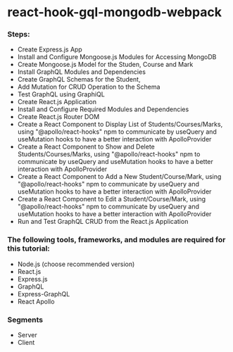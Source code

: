 # react-hook-gql-mongodb-webpack

### Steps:

- Create Express.js App
- Install and Configure Mongoose.js Modules for Accessing MongoDB
- Create Mongoose.js Model for the Studen, Course and Mark
- Install GraphQL Modules and Dependencies
- Create GraphQL Schemas for the Student, 
- Add Mutation for CRUD Operation to the Schema
- Test GraphQL using GraphiQL
- Create React.js Application
- Install and Configure Required Modules and Dependencies
- Create React.js Router DOM
- Create a React Component to Display List of Students/Courses/Marks, using "@apollo/react-hooks" npm to communicate by useQuery and useMutation hooks to have a better interaction with ApolloProvider
- Create a React Component to Show and Delete Students/Courses/Marks, using "@apollo/react-hooks" npm to communicate by useQuery and useMutation hooks to have a better interaction with ApolloProvider
- Create a React Component to Add a New Student/Course/Mark, using "@apollo/react-hooks" npm to communicate by useQuery and useMutation hooks to have a better interaction with ApolloProvider
- Create a React Component to Edit a Student/Course/Mark, using "@apollo/react-hooks" npm to communicate by useQuery and useMutation hooks to have a better interaction with ApolloProvider
- Run and Test GraphQL CRUD from the React.js Application


### The following tools, frameworks, and modules are required for this tutorial:

 - Node.js (choose recommended version)
 - React.js
 - Express.js
 - GraphQL
 - Express-GraphQL
 - React Apollo

### Segments

- Server
- Client